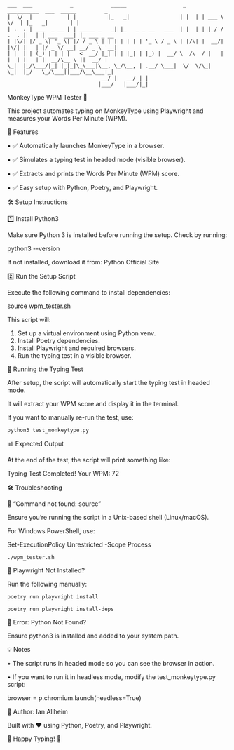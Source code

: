 ```
___  ___            _            _____                  _    __________  ___  _____         _             
|  \/  |           | |          |_   _|                | |  | | ___ \  \/  | |_   _|       | |            
| .  . | ___  _ __ | | _____ _   _| |_   _ _ __   ___  | |  | | |_/ / .  . |   | | ___  ___| |_ ___ _ __  
| |\/| |/ _ \| '_ \| |/ / _ \ | | | | | | | '_ \ / _ \ | |/\| |  __/| |\/| |   | |/ _ \/ __| __/ _ \ '__| 
| |  | | (_) | | | |   <  __/ |_| | | |_| | |_) |  __/ \  /\  / |   | |  | |   | |  __/\__ \ ||  __/ |    
\_|  |_/\___/|_| |_|_|\_\___|\__, \_/\__, | .__/ \___|  \/  \/\_|   \_|  |_/   \_/\___||___/\__\___|_|    
                              __/ |   __/ | |                                                             
                             |___/   |___/|_|                                                             
```

MonkeyType WPM Tester 🚀

This project automates typing on MonkeyType using Playwright and measures your Words Per Minute (WPM).

📌 Features

•	✅ Automatically launches MonkeyType in a browser.

•	✅ Simulates a typing test in headed mode (visible browser).

•	✅ Extracts and prints the Words Per Minute (WPM) score.

•	✅ Easy setup with Python, Poetry, and Playwright.

🛠️ Setup Instructions

1️⃣ Install Python3

Make sure Python 3 is installed before running the setup.
Check by running:

python3 --version

If not installed, download it from: Python Official Site

2️⃣ Run the Setup Script

Execute the following command to install dependencies:

source wpm_tester.sh

This script will:
1.	Set up a virtual environment using Python venv.
2.	Install Poetry dependencies.
3.	Install Playwright and required browsers.
4.	Run the typing test in a visible browser.

🚀 Running the Typing Test

After setup, the script will automatically start the typing test in headed mode.

It will extract your WPM score and display it in the terminal.

If you want to manually re-run the test, use:

`python3 test_monkeytype.py`

📊 Expected Output

At the end of the test, the script will print something like:

Typing Test Completed!
Your WPM: 72

🛠 Troubleshooting

🔹 “Command not found: source”

Ensure you’re running the script in a Unix-based shell (Linux/macOS).

For Windows PowerShell, use:

Set-ExecutionPolicy Unrestricted -Scope Process

`./wpm_tester.sh`

🔹 Playwright Not Installed?

Run the following manually:

`poetry run playwright install`

`poetry run playwright install-deps`

🔹 Error: Python Not Found?

Ensure python3 is installed and added to your system path.

💡 Notes

•	The script runs in headed mode so you can see the browser in action.

•	If you want to run it in headless mode, modify the test_monkeytype.py script:

browser = p.chromium.launch(headless=True)

📝 Author: Ian Allheim

Built with ❤️ using Python, Poetry, and Playwright.

🚀 Happy Typing! 🚀